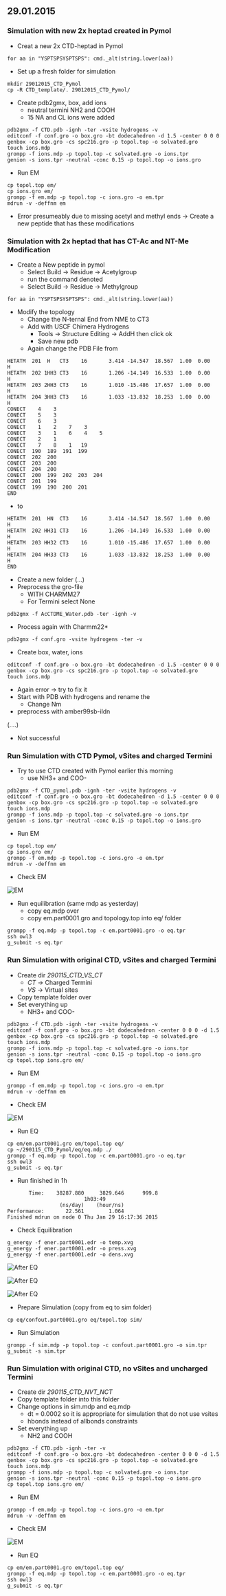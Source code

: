 ## 29.01.2015

### Simulation with new 2x heptad created in Pymol

* Creat a new 2x CTD-heptad in Pymol 


```
for aa in "YSPTSPSYSPTSPS": cmd._alt(string.lower(aa))

```

* Set up a fresh folder for simulation

```
mkdir 29012015_CTD_Pymol
cp -R CTD_template/. 29012015_CTD_Pymol/
```

* Create pdb2gmx, box, add ions 
    * neutral termini NH2 and COOH
    * 15 NA and CL ions were added

```
pdb2gmx -f CTD.pdb -ignh -ter -vsite hydrogens -v
editconf -f conf.gro -o box.gro -bt dodecahedron -d 1.5 -center 0 0 0
genbox -cp box.gro -cs spc216.gro -p topol.top -o solvated.gro
touch ions.mdp
grompp -f ions.mdp -p topol.top -c solvated.gro -o ions.tpr
genion -s ions.tpr -neutral -conc 0.15 -p topol.top -o ions.gro
```

* Run EM

```
cp topol.top em/
cp ions.gro em/
grompp -f em.mdp -p topol.top -c ions.gro -o em.tpr
mdrun -v -deffnm em

```

* Error presumeably due to missing acetyl and methyl ends → Create a new peptide that has these modifications

### Simulation with 2x heptad that has CT-Ac and NT-Me Modification

* Create a New peptide in pymol
    * Select Build → Residue → Acetylgroup
    * run the command denoted
    * Select Build → Residue → Methylgroup

```
for aa in "YSPTSPSYSPTSPS": cmd._alt(string.lower(aa))
```

* Modify the topology
    * Change the N-ternal End from NME to CT3
    * Add with USCF Chimera Hydrogens
        * Tools → Structure Editing → AddH then click ok
        * Save new pdb
    * Again change the PDB File from 
    
```
HETATM  201  H   CT3    16       3.414 -14.547  18.567  1.00  0.00           H
HETATM  202 1HH3 CT3    16       1.206 -14.149  16.533  1.00  0.00           H
HETATM  203 2HH3 CT3    16       1.010 -15.486  17.657  1.00  0.00           H
HETATM  204 3HH3 CT3    16       1.033 -13.832  18.253  1.00  0.00           H
CONECT    4    3
CONECT    5    3
CONECT    6    3
CONECT    1    2    7    3
CONECT    3    1    6    4    5
CONECT    2    1
CONECT    7    8    1   19
CONECT  190  189  191  199
CONECT  202  200
CONECT  203  200
CONECT  204  200
CONECT  200  199  202  203  204
CONECT  201  199
CONECT  199  190  200  201
END

```

* to

```
HETATM  201  HN  CT3    16       3.414 -14.547  18.567  1.00  0.00           H
HETATM  202 HH31 CT3    16       1.206 -14.149  16.533  1.00  0.00           H
HETATM  203 HH32 CT3    16       1.010 -15.486  17.657  1.00  0.00           H
HETATM  204 HH33 CT3    16       1.033 -13.832  18.253  1.00  0.00           H
END

```

* Create a new folder (...)
* Preprocess the gro-file
    * WITH CHARMM27
    * For Termini select None 

```
pdb2gmx -f AcCTDME_Water.pdb -ter -ignh -v

```

* Process again with Charmm22*

```
pdb2gmx -f conf.gro -vsite hydrogens -ter -v
```

* Create box, water, ions


```
editconf -f conf.gro -o box.gro -bt dodecahedron -d 1.5 -center 0 0 0
genbox -cp box.gro -cs spc216.gro -p topol.top -o solvated.gro
touch ions.mdp
```

* Again error → try to fix it 
* Start with PDB with hydrogens and rename the
    * Change Nm
* preprocess with amber99sb-ildn

(....)

* Not successful 


### Run Simulation with CTD Pymol, vSites and charged Termini   

* Try to use CTD created with Pymol earlier this morning
    * use NH3+ and COO-

```
pdb2gmx -f CTD_pymol.pdb -ignh -ter -vsite hydrogens -v
editconf -f conf.gro -o box.gro -bt dodecahedron -d 1.5 -center 0 0 0
genbox -cp box.gro -cs spc216.gro -p topol.top -o solvated.gro
touch ions.mdp
grompp -f ions.mdp -p topol.top -c solvated.gro -o ions.tpr
genion -s ions.tpr -neutral -conc 0.15 -p topol.top -o ions.gro
```

* Run EM

```
cp topol.top em/
cp ions.gro em/
grompp -f em.mdp -p topol.top -c ions.gro -o em.tpr
mdrun -v -deffnm em

```

* Check EM

![EM](https://github.com/sagar87/MD/raw/master/29012015/potential_pym.png)

* Run equilibration (same mdp as yesterday)
    * copy eq.mdp over 
    * copy em.part0001.gro and topology.top into eq/ folder

```
grompp -f eq.mdp -p topol.top -c em.part0001.gro -o eq.tpr
ssh owl3
g_submit -s eq.tpr

```

### Run Simulation with original CTD, vSites and charged Termini   

* Create dir *290115_CTD_VS_CT*
    * *CT* → Charged Termini
    * *VS* → Virtual sites
* Copy template folder over
* Set everything up
    * NH3+ and COO-


```
pdb2gmx -f CTD.pdb -ignh -ter -vsite hydrogens -v
editconf -f conf.gro -o box.gro -bt dodecahedron -center 0 0 0 -d 1.5
genbox -cp box.gro -cs spc216.gro -p topol.top -o solvated.gro
touch ions.mdp
grompp -f ions.mdp -p topol.top -c solvated.gro -o ions.tpr
genion -s ions.tpr -neutral -conc 0.15 -p topol.top -o ions.gro
cp topol.top ions.gro em/
```

* Run EM

```
grompp -f em.mdp -p topol.top -c ions.gro -o em.tpr
mdrun -v -deffnm em

```

* Check EM

![EM](https://github.com/sagar87/MD/raw/master/29012015/potential_org.png)

* Run EQ

```
cp em/em.part0001.gro em/topol.top eq/
cp ~/290115_CTD_Pymol/eq/eq.mdp ./
grompp -f eq.mdp -p topol.top -c em.part0001.gro -o eq.tpr
ssh owl3
g_submit -s eq.tpr
```

* Run finished in 1h


```
       Time:    38287.880     3829.646      999.8
                         1h03:49
                 (ns/day)    (hour/ns)
Performance:       22.561        1.064
Finished mdrun on node 0 Thu Jan 29 16:17:36 2015
```

* Check Equilibration

```
g_energy -f ener.part0001.edr -o temp.xvg
g_energy -f ener.part0001.edr -o press.xvg
g_energy -f ener.part0001.edr -o dens.xvg
```

![After EQ](https://github.com/sagar87/MD/raw/master/29012015/temp_CTD_VS_CT.xvg_.png)

![After EQ](https://github.com/sagar87/MD/raw/master/29012015/press_CTD_VS_CT.xvg_.png)

![After EQ](https://github.com/sagar87/MD/raw/master/29012015/dens_CTD_VS_CT.xvg_.png)


* Prepare Simulation (copy from eq to sim folder)

```
cp eq/confout.part0001.gro eq/topol.top sim/
```

* Run Simulation

```
grompp -f sim.mdp -p topol.top -c confout.part0001.gro -o sim.tpr
g_submit -s sim.tpr 
```

### Run Simulation with original CTD, no vSites and uncharged Termini

* Create dir *290115_CTD_NVT_NCT* 
* Copy template folder into this folder
* Change options in sim.mdp and eq.mdp
    * dt = 0.0002 so it is appropriate for simulation that do not use vsites
    * hbonds instead of allbonds constraints 
* Set everything up
    * NH2 and COOH


```
pdb2gmx -f CTD.pdb -ignh -ter -v
editconf -f conf.gro -o box.gro -bt dodecahedron -center 0 0 0 -d 1.5
genbox -cp box.gro -cs spc216.gro -p topol.top -o solvated.gro
touch ions.mdp
grompp -f ions.mdp -p topol.top -c solvated.gro -o ions.tpr
genion -s ions.tpr -neutral -conc 0.15 -p topol.top -o ions.gro
cp topol.top ions.gro em/
```

* Run EM

```
grompp -f em.mdp -p topol.top -c ions.gro -o em.tpr
mdrun -v -deffnm em
```

* Check EM

![EM](https://github.com/sagar87/MD/raw/master/29012015/potential_CTD_ORG_NVT_NCT.png)

* Run EQ

```
cp em/em.part0001.gro em/topol.top eq/
grompp -f eq.mdp -p topol.top -c em.part0001.gro -o eq.tpr
ssh owl3
g_submit -s eq.tpr
```





